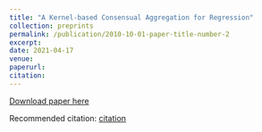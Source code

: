 ```yaml
---
title: "A Kernel-based Consensual Aggregation for Regression"
collection: preprints
permalink: /publication/2010-10-01-paper-title-number-2
excerpt: 
date: 2021-04-17
venue: 
paperurl: 
citation:
---
```


[Download paper here](https://hal.archives-ouvertes.fr/hal-02884333v5)

Recommended citation: [citation](https://hal.archives-ouvertes.fr/hal-02884333v5)
